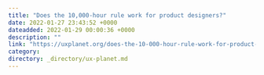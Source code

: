 ```yaml
---
title: "Does the 10,000-hour rule work for product designers?"
date: 2022-01-27 23:43:52 +0000
dateadded: 2022-01-29 00:00:36 +0000
description: ""
link: "https://uxplanet.org/does-the-10-000-hour-rule-work-for-product-designers-449e9d1bcc78?source=rss----819cc2aaeee0---4"
category:
directory: _directory/ux-planet.md
---
```


